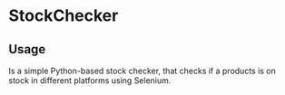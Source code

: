 # StockChecker

## Usage
Is a simple Python-based stock checker, that checks if a products is on stock in different platforms using Selenium.

